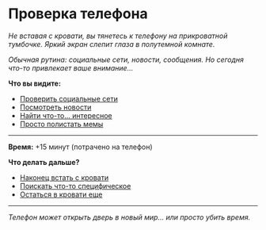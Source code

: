 # Проверка телефона

*Не вставая с кровати, вы тянетесь к телефону на прикроватной тумбочке. Яркий экран слепит глаза в полутемной комнате.*

*Обычная рутина: социальные сети, новости, сообщения. Но сегодня что-то привлекает ваше внимание...*

**Что вы видите:**

- [Проверить социальные сети](set:mood=+2&energy=-3&next=social_media)
- [Посмотреть новости](set:mood=-2&stress=+5&next=news_check)
- [Найти что-то... интересное](set:arousal=+8&curiosity=+5&next=phone_discovery)
- [Просто полистать мемы](set:mood=+5&energy=-2&next=phone_memes)

---

**Время:** +15 минут (потрачено на телефон)

**Что делать дальше?**

- [Наконец встать с кровати](room)
- [Поискать что-то специфическое](computer)
- [Остаться в кровати еще](lazy_morning)

---

*Телефон может открыть дверь в новый мир... или просто убить время.* 